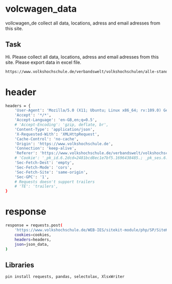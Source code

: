 # volcwagen_data
vollcwagen_de collect all data, locations, adress and email adresses from this site.

## Task
Hi. Please collect all data, locations, adress and email adresses from this site. Please export data in excel file.
```bash
https://www.volkshochschule.de/verbandswelt/volkshochschulen/alle-standorte.php?form=search-1.form&sp%3Afulltext%5B%5D=&sp%3Acategories%5B7679%5D%5B%5D=-&sp%3Acategories%5B7679%5D%5B%5D=__last__&action=submit
```
# header
```bash
headers = {
    'User-Agent': 'Mozilla/5.0 (X11; Ubuntu; Linux x86_64; rv:109.0) Gecko/20100101 Firefox/118.0',
    'Accept': '*/*',
    'Accept-Language': 'en-GB,en;q=0.5',
    # 'Accept-Encoding': 'gzip, deflate, br',
    'Content-Type': 'application/json',
    'X-Requested-With': 'XMLHttpRequest',
    'Cache-Control': 'no-cache',
    'Origin': 'https://www.volkshochschule.de',
    'Connection': 'keep-alive',
    'Referer': 'https://www.volkshochschule.de/verbandswelt/volkshochschulen/alle-standorte.php?form=search-1.form&sp%3Afulltext%5B%5D=&sp%3Acategories%5B7679%5D%5B%5D=-&sp%3Acategories%5B7679%5D%5B%5D=__last__&action=submit',
    # 'Cookie': '_pk_id.6.2dcd=2481bcd8ec1e7bf5.1696438485.; _pk_ses.6.2dcd=1; mtm_consent=1696438485392; cookies-accepted=true',
    'Sec-Fetch-Dest': 'empty',
    'Sec-Fetch-Mode': 'cors',
    'Sec-Fetch-Site': 'same-origin',
    'Sec-GPC': '1',
    # Requests doesn't support trailers
    # 'TE': 'trailers',
}
```
# response
```bash
response = requests.post(
    'https://www.volkshochschule.de/WEB-IES/sitekit-module/php/SP/SiteKit/Rpc/Server/Port.php',
    cookies=cookies,
    headers=headers,
    json=json_data,
)
```
## Libraries
```bash
pin install requests, pandas, selectolax, XlsxWriter
```

